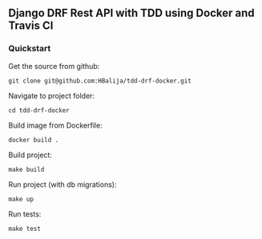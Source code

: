 ## Django DRF Rest API with TDD using Docker and Travis CI

### Quickstart

Get the source from github:

    git clone git@github.com:HBalija/tdd-drf-docker.git

Navigate to project folder:

    cd tdd-drf-docker

Build image from Dockerfile:

    docker build .

Build project:

    make build

Run project (with db migrations):

    make up

Run tests:

    make test
